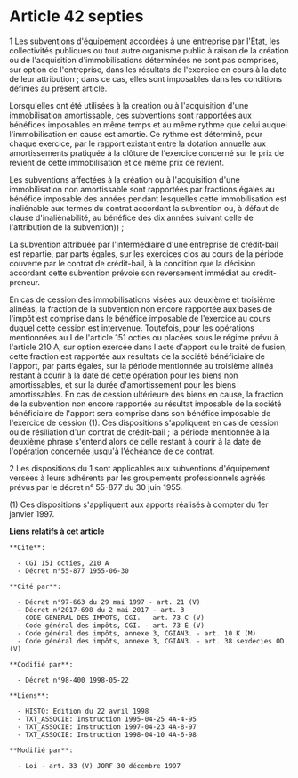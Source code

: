 # Article 42 septies

1 Les subventions d'équipement accordées à une entreprise par l'Etat, les collectivités publiques ou tout autre organisme
public à raison de la création ou de l'acquisition d'immobilisations déterminées ne sont pas comprises, sur option de
l'entreprise, dans les résultats de l'exercice en cours à la date de leur attribution ; dans ce cas, elles sont imposables
dans les conditions définies au présent article.

Lorsqu'elles ont été utilisées à la création ou à l'acquisition d'une immobilisation amortissable, ces subventions sont
rapportées aux bénéfices imposables en même temps et au même rythme que celui auquel l'immobilisation en cause est amortie.
Ce rythme est déterminé, pour chaque exercice, par le rapport existant entre la dotation annuelle aux amortissements
pratiquée à la clôture de l'exercice concerné sur le prix de revient de cette immobilisation et ce même prix de revient.

Les subventions affectées à la création ou à l'acquisition d'une immobilisation non amortissable sont rapportées par
fractions égales au bénéfice imposable des années pendant lesquelles cette immobilisation est inaliénable aux termes du
contrat accordant la subvention ou, à défaut de clause d'inaliénabilité, au bénéfice des dix années suivant celle de
l'attribution de la subvention)) ;

La subvention attribuée par l'intermédiaire d'une entreprise de crédit-bail est répartie, par parts égales, sur les exercices
clos au cours de la période couverte par le contrat de crédit-bail, à la condition que la décision accordant cette subvention
prévoie son reversement immédiat au crédit-preneur.

En cas de cession des immobilisations visées aux deuxième et troisième alinéas, la fraction de la subvention non encore
rapportée aux bases de l'impôt est comprise dans le bénéfice imposable de l'exercice au cours duquel cette cession est
intervenue. Toutefois, pour les opérations mentionnées au I de l'article 151 octies ou placées sous le régime prévu à
l'article 210 A, sur option exercée dans l'acte d'apport ou le traité de fusion, cette fraction est rapportée aux résultats
de la société bénéficiaire de l'apport, par parts égales, sur la période mentionnée au troisième alinéa restant à courir à la
date de cette opération pour les biens non amortissables, et sur la durée d'amortissement pour les biens amortissables. En
cas de cession ultérieure des biens en cause, la fraction de la subvention non encore rapportée au résultat imposable de la
société bénéficiaire de l'apport sera comprise dans son bénéfice imposable de l'exercice de cession (1). Ces dispositions
s'appliquent en cas de cession ou de résiliation d'un contrat de crédit-bail ; la période mentionnée à la deuxième phrase
s'entend alors de celle restant à courir à la date de l'opération concernée jusqu'à l'échéance de ce contrat.

2 Les dispositions du 1 sont applicables aux subventions d'équipement versées à leurs adhérents par les groupements
professionnels agréés prévus par le décret n° 55-877 du 30 juin 1955.

(1) Ces dispositions s'appliquent aux apports réalisés à compter du 1er janvier 1997.

**Liens relatifs à cet article**

	**Cite**:

	  - CGI 151 octies, 210 A
	  - Décret n°55-877 1955-06-30

	**Cité par**:

	  - Décret n°97-663 du 29 mai 1997 - art. 21 (V)
	  - Décret n°2017-698 du 2 mai 2017 - art. 3
	  - CODE GENERAL DES IMPOTS, CGI. - art. 73 C (V)
	  - Code général des impôts, CGI. - art. 73 E (V)
	  - Code général des impôts, annexe 3, CGIAN3. - art. 10 K (M)
	  - Code général des impôts, annexe 3, CGIAN3. - art. 38 sexdecies OD (V)

	**Codifié par**:

	  - Décret n°98-400 1998-05-22

	**Liens**:

	  - HISTO: Edition du 22 avril 1998
	  - TXT_ASSOCIE: Instruction 1995-04-25 4A-4-95
	  - TXT_ASSOCIE: Instruction 1997-04-23 4A-8-97
	  - TXT_ASSOCIE: Instruction 1998-04-10 4A-6-98

	**Modifié par**:

	  - Loi - art. 33 (V) JORF 30 décembre 1997
